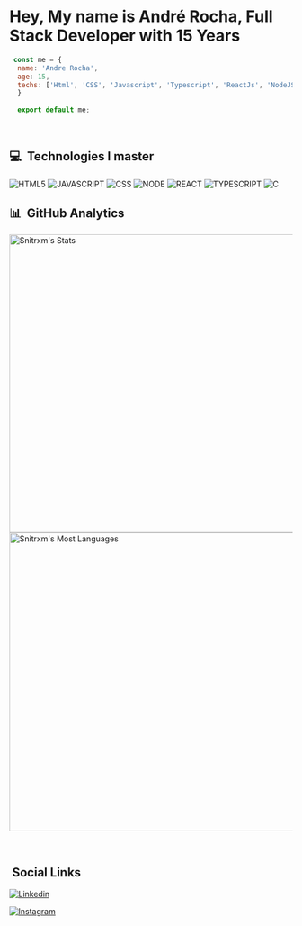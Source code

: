 # Hey, My name is André Rocha, Full Stack Developer with 15 Years
 
 ```js
  const me = {
   name: 'Andre Rocha',
   age: 15,
   techs: ['Html', 'CSS', 'Javascript', 'Typescript', 'ReactJs', 'NodeJS', 'mySQL', 'mongoDB']
   }
   
   export default me;
 ```
  
  <br/>
  
  ## 💻 &nbsp;Technologies I master
 
 <div style="display-flex">
  <img align="center" alt="HTML5" src="https://img.shields.io/badge/HTML5-E34F26?style=for-the-badge&logo=html5&logoColor=white">
  
  <img align="center" alt="JAVASCRIPT" src="https://img.shields.io/badge/JavaScript-F7DF1E?style=for-the-badge&logo=javascript&logoColor=black">
  
  <img align="center" alt="CSS" src="https://img.shields.io/badge/CSS3-1572B6?style=for-the-badge&logo=css3&logoColor=white">
  
  <img align="center" alt="NODE" src="https://img.shields.io/badge/Node.js-43853D?style=for-the-badge&logo=node.js&logoColor=white">
  
  <img align="center" alt="REACT" src="https://img.shields.io/badge/React-20232A?style=for-the-badge&logo=react&logoColor=61DAFB">
  
  <img align="center" alt="TYPESCRIPT" src="https://img.shields.io/badge/TypeScript-007ACC?style=for-the-badge&logo=typescript&logoColor=white">
  
  <img align="center" alt="C" src="https://img.shields.io/badge/C-00599C?style=for-the-badge&logo=c&logoColor=white">
 </idv>
  
  


  
  <br/>
  
  ## 📊 &nbsp;GitHub Analytics
  
  <p align="left">
  <img width="530em" src="https://github-readme-stats.vercel.app/api?username=Snitrxm&show_icons=true&theme=tokyonight" alt="Snitrxm's Stats" />
  <img width="530em" src="https://github-readme-stats.vercel.app/api/top-langs/?username=Snitrxm&layout=compact&theme=tokyonight" alt="Snitrxm's Most Languages" />
  </p>
  
  <br/>
  
  ## &nbsp;Social Links
 [![Linkedin](https://img.shields.io/badge/LinkedIn-0077B5?style=for-the-badge&logo=linkedin&logoColor=white)](https://www.linkedin.com/in/andre-rocha-aba7b7229/)
 
 [![Instagram](https://img.shields.io/badge/Instagram-E4405F?style=for-the-badge&logo=instagram&logoColor=white)](https://www.instagram.com/andree_olv/)

  
  
